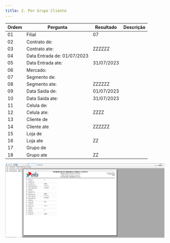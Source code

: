 ```yaml
---
title: 2. Por Grupo Cliente
---
```



Ordem | Pergunta | Resultado | Descrição 
----- | -------- | --------- | ---------
01    |Filial              |07 |
02    |Contrato de:         | |
03    |Contrato ate:         |ZZZZZZ |
04    |Data Entrada de: 01/07/2023| |
05    |Data Entrada ate: |31/07/2023 |
06    |Mercado: | |
07    |Segmento de:         | |
08    |Segmento ate:         | ZZZZZZ|
09    |Data Saida de:       |01/07/2023 |
10    |Data Saida ate:       |31/07/2023 |
11    |Celula de:           | |
12    |Celula ate:           |ZZZZ |
13    |Cliente de | |
14    |Cliente ate |ZZZZZZ |
15    |Loja de | |
16    |Loja ate |ZZ |
17    |Grupo de | |
18    |Grupo ate |ZZ |


![Alt text](image-2.png)